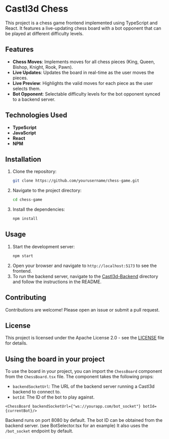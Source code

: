 # Castl3d Chess

This project is a chess game frontend implemented using TypeScript and React. It features a live-updating chess board with a bot opponent that can be played at different difficulty levels.

## Features

- **Chess Moves**: Implements moves for all chess pieces (King, Queen, Bishop, Knight, Rook, Pawn).
- **Live Updates**: Updates the board in real-time as the user moves the pieces.
- **Live Preview**: Highlights the valid moves for each piece as the user selects them.
- **Bot Opponent**: Selectable difficulty levels for the bot opponent synced to a backend server.

## Technologies Used

- **TypeScript**
- **JavaScript**
- **React**
- **NPM**

## Installation

1. Clone the repository:
    ```sh
    git clone https://github.com/yourusername/chess-game.git
    ```
2. Navigate to the project directory:
    ```sh
    cd chess-game
    ```
3. Install the dependencies:
    ```sh
    npm install
    ```

## Usage

1. Start the development server:
    ```sh
    npm start
    ```
2. Open your browser and navigate to `http://localhost:5173` to see the frontend.
3. To run the backend server, navigate to the [Castl3d-Backend](https://github.com/Integr-0/Castl3d-Backend) directory and follow the instructions in the README.

## Contributing

Contributions are welcome! Please open an issue or submit a pull request.

## License

This project is licensed under the Apache License 2.0 - see the [LICENSE](LICENSE) file for details.

## Using the board in your project

To use the board in your project, you can import the `ChessBoard` component from the `ChessBoard.tsx` file. The component takes the following props:
- `backendSocketUrl`: The URL of the backend server running a Castl3d backend to connect to.
- `botId`: The ID of the bot to play against.

````tsx
<ChessBoard backendSocketUrl={"ws://yourapp.com/bot_socket"} botId={currentBot}/>
````

Backend runs on port 8080 by default. The bot ID can be obtained from the backend server. (see BotSelector.tsx for an example)
It also uses the `/bot_socket` endpoint by default.